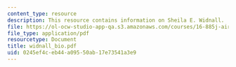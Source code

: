 ```yaml
---
content_type: resource
description: This resource contains information on Sheila E. Widnall.
file: https://ol-ocw-studio-app-qa.s3.amazonaws.com/courses/16-885j-aircraft-systems-engineering-fall-2005/0245ef4ceb44a09550ab17e73541a3e9_widnall_bio.pdf
file_type: application/pdf
resourcetype: Document
title: widnall_bio.pdf
uid: 0245ef4c-eb44-a095-50ab-17e73541a3e9
---
```

